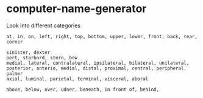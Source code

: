 # computer-name-generator

Look into different categories

```
at, in, on, left, right, top, bottom, upper, lower, front, back, rear, corner

sinister, dexter
port, starbord, stern, bow
medial, lateral, contralateral, ipsilateral, bilateral, unilateral, posterior, anterio, medial, distal, proximal, central, peripheral, palmer
axial, luminal, parietal, terminal, visceral, aboral

above, below, over, udner, beneath, in front of, behind, 
```
